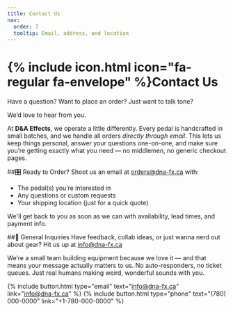 ```yaml
---
title: Contact Us
nav:
  order: 7
  tooltip: Email, address, and location
---
```


# {% include icon.html icon="fa-regular fa-envelope" %}Contact Us

Have a question? Want to place an order? Just want to talk tone?

We’d love to hear from you.

At **D&A Effects**, we operate a little differently. Every pedal is handcrafted in small batches, and we handle all orders _directly through email_. This lets us keep things personal, answer your questions one-on-one, and make sure you’re getting exactly what you need — no middlemen, no generic checkout pages.

##🎛️ Ready to Order?
Shoot us an email at [orders@dna-fx.ca](orders@dna-fx.com) with:

- The pedal(s) you’re interested in
- Any questions or custom requests
- Your shipping location (just for a quick quote)

We'll get back to you as soon as we can with availability, lead times, and payment info.

##📩 General Inquiries
Have feedback, collab ideas, or just wanna nerd out about gear?
Hit us up at [info@dna-fx.ca](info@dna-fx.ca)

We’re a small team building equipment because we love it — and that means your message actually matters to us. No auto-responders, no ticket queues. Just real humans making weird, wonderful sounds with you.

{%
  include button.html
  type="email"
  text="info@dna-fx.ca"
  link="info@dna-fx.ca"
%}
{%
  include button.html
  type="phone"
  text="(780) 000-0000"
  link="+1-780-000-0000"
%}

